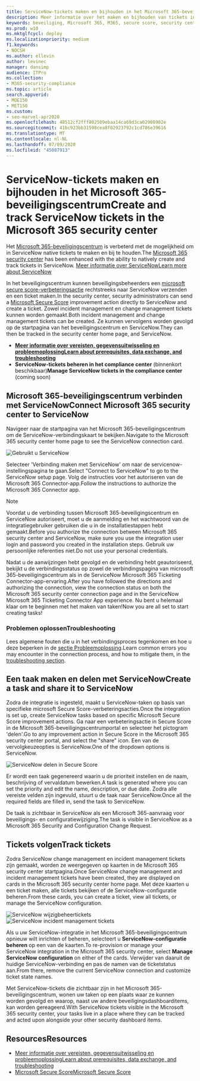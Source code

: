 ```yaml
---
title: ServiceNow-tickets maken en bijhouden in het Microsoft 365-beveiligingscentrum
description: Meer informatie over het maken en bijhouden van tickets in ServiceNow vanuit microsoft 365-beveiligingscentrum.
keywords: beveiliging, Microsoft 365, M365, secure score, security center, ServiceNow, tickets, taken
ms.prod: w10
ms.mktglfcycl: deploy
ms.localizationpriority: medium
f1.keywords:
- NOCSH
ms.author: ellevin
author: levinec
manager: dansimp
audience: ITPro
ms.collection:
- M365-security-compliance
ms.topic: article
search.appverid:
- MOE150
- MET150
ms.custom:
- seo-marvel-apr2020
ms.openlocfilehash: 48512cf2fff802509ebaa14ca69d3ca02908902e
ms.sourcegitcommit: 41bc923bb31598cea8f02923792c1cd786e39616
ms.translationtype: MT
ms.contentlocale: nl-NL
ms.lasthandoff: 07/09/2020
ms.locfileid: "45087913"
---
```

# <a name="create-and-track-servicenow-tickets-in-the-microsoft-365-security-center"></a><span data-ttu-id="600a2-104">ServiceNow-tickets maken en bijhouden in het Microsoft 365-beveiligingscentrum</span><span class="sxs-lookup"><span data-stu-id="600a2-104">Create and track ServiceNow tickets in the Microsoft 365 security center</span></span>

<span data-ttu-id="600a2-105">Het [Microsoft 365-beveiligingscentrum](overview-security-center.md) is verbeterd met de mogelijkheid om in ServiceNow native tickets te maken en bij te houden.</span><span class="sxs-lookup"><span data-stu-id="600a2-105">The [Microsoft 365 security center](overview-security-center.md) has been enhanced with the ability to natively create and track tickets in ServiceNow.</span></span> [<span data-ttu-id="600a2-106">Meer informatie over ServiceNow</span><span class="sxs-lookup"><span data-stu-id="600a2-106">Learn more about ServiceNow</span></span>](https://www.servicenow.com/)

<span data-ttu-id="600a2-107">In het beveiligingscentrum kunnen beveiligingsbeheerders een [microsoft secure score-verbeteringsactie](microsoft-secure-score.md) rechtstreeks naar ServiceNow verzenden en een ticket maken.</span><span class="sxs-lookup"><span data-stu-id="600a2-107">In the security center, security administrators can send a [Microsoft Secure Score](microsoft-secure-score.md) improvement action directly to ServiceNow and create a ticket.</span></span> <span data-ttu-id="600a2-108">Zowel incident management en change management tickets kunnen worden gemaakt.</span><span class="sxs-lookup"><span data-stu-id="600a2-108">Both incident management and change management tickets can be created.</span></span> <span data-ttu-id="600a2-109">Ze kunnen vervolgens worden gevolgd op de startpagina van het beveiligingscentrum en ServiceNow.</span><span class="sxs-lookup"><span data-stu-id="600a2-109">They can then be tracked in the security center home page, and ServiceNow.</span></span>

- [<span data-ttu-id="600a2-110">**Meer informatie over vereisten, gegevensuitwisseling en probleemoplossing**</span><span class="sxs-lookup"><span data-stu-id="600a2-110">**Learn about prerequisites, data exchange, and troubleshooting**</span></span>](tickets.md)
- <span data-ttu-id="600a2-111">**ServiceNow-tickets beheren in het compliance center** (binnenkort beschikbaar)</span><span class="sxs-lookup"><span data-stu-id="600a2-111">**Manage ServiceNow tickets in the compliance center** (coming soon)</span></span>

## <a name="connect-microsoft-365-security-center-to-servicenow"></a><span data-ttu-id="600a2-112">Microsoft 365-beveiligingscentrum verbinden met ServiceNow</span><span class="sxs-lookup"><span data-stu-id="600a2-112">Connect Microsoft 365 security center to ServiceNow</span></span>

<span data-ttu-id="600a2-113">Navigeer naar de startpagina van het Microsoft 365-beveiligingscentrum om de ServiceNow-verbindingskaart te bekijken.</span><span class="sxs-lookup"><span data-stu-id="600a2-113">Navigate to the Microsoft 365 security center home page to see the ServiceNow connection card.</span></span>

![Gebruikt u ServiceNow](../../media/do-you-use-servicenow-250.png)

<span data-ttu-id="600a2-115">Selecteer 'Verbinding maken met ServiceNow' om naar de servicenow-instellingspagina te gaan.</span><span class="sxs-lookup"><span data-stu-id="600a2-115">Select "Connect to ServiceNow" to go to the ServiceNow setup page.</span></span> <span data-ttu-id="600a2-116">Volg de instructies voor het autoriseren van de Microsoft 365 Connector-app.</span><span class="sxs-lookup"><span data-stu-id="600a2-116">Follow the instructions to authorize the Microsoft 365 Connector app.</span></span>

> [!NOTE]
> <span data-ttu-id="600a2-117">Voordat u de verbinding tussen Microsoft 365-beveiligingscentrum en ServiceNow autoriseert, moet u de aanmelding en het wachtwoord van de integratiegebruiker gebruiken die u in de installatiestappen hebt gemaakt.</span><span class="sxs-lookup"><span data-stu-id="600a2-117">Before you authorize the connection between Microsoft 365 security center and ServiceNow, make sure you use the integration user login and password you created in the installation steps.</span></span> <span data-ttu-id="600a2-118">Gebruik uw persoonlijke referenties niet.</span><span class="sxs-lookup"><span data-stu-id="600a2-118">Do not use your personal credentials.</span></span>

<span data-ttu-id="600a2-119">Nadat u de aanwijzingen hebt gevolgd en de verbinding hebt geautoriseerd, bekijkt u de verbindingsstatus op zowel de verbindingspagina van microsoft 365-beveiligingscentrum als in de ServiceNow Microsoft 365 Ticketing Connector-app-ervaring.</span><span class="sxs-lookup"><span data-stu-id="600a2-119">After you have followed the directions and authorizing the connection, view the connection status on both the Microsoft 365 security center connection page and in the ServiceNow Microsoft 365 Ticketing Connector App experience.</span></span> <span data-ttu-id="600a2-120">Nu bent u helemaal klaar om te beginnen met het maken van taken!</span><span class="sxs-lookup"><span data-stu-id="600a2-120">Now you are all set to start creating tasks!</span></span>

### <a name="troubleshooting"></a><span data-ttu-id="600a2-121">Problemen oplossen</span><span class="sxs-lookup"><span data-stu-id="600a2-121">Troubleshooting</span></span>

<span data-ttu-id="600a2-122">Lees algemene fouten die u in het verbindingsproces tegenkomen en hoe u deze beperken in de [sectie Probleemoplossing](tickets.md#troubleshooting).</span><span class="sxs-lookup"><span data-stu-id="600a2-122">Learn common errors you may encounter in the connection process, and how to mitigate them, in the [troubleshooting section](tickets.md#troubleshooting).</span></span>

## <a name="create-a-task-and-share-it-to-servicenow"></a><span data-ttu-id="600a2-123">Een taak maken en delen met ServiceNow</span><span class="sxs-lookup"><span data-stu-id="600a2-123">Create a task and share it to ServiceNow</span></span>

<span data-ttu-id="600a2-124">Zodra de integratie is ingesteld, maakt u ServiceNow-taken op basis van specifieke microsoft Secure Score-verbeteringsacties.</span><span class="sxs-lookup"><span data-stu-id="600a2-124">Once the integration is set up, create ServiceNow tasks based on specific Microsoft Secure Score improvement actions.</span></span> <span data-ttu-id="600a2-125">Ga naar een verbeteringsactie in Secure Score in de Microsoft 365-beveiligingscentrumportal en selecteer het pictogram 'delen'.</span><span class="sxs-lookup"><span data-stu-id="600a2-125">Go to any improvement action in Secure Score in the Microsoft 365 security center portal, and select the "share" icon.</span></span> <span data-ttu-id="600a2-126">Een van de vervolgkeuzeopties is ServiceNow.</span><span class="sxs-lookup"><span data-stu-id="600a2-126">One of the dropdown options is ServiceNow.</span></span>

![ServiceNow delen in Secure Score](../../media/servicenow-share.png)

<span data-ttu-id="600a2-128">Er wordt een taak gegenereerd waarin u de prioriteit instellen en de naam, beschrijving of vervaldatum bewerken.</span><span class="sxs-lookup"><span data-stu-id="600a2-128">A task is generated where you can set the priority and edit the name, description, or due date.</span></span> <span data-ttu-id="600a2-129">Zodra alle vereiste velden zijn ingevuld, stuurt u de taak naar ServiceNow.</span><span class="sxs-lookup"><span data-stu-id="600a2-129">Once all the required fields are filled in, send the task to ServiceNow.</span></span>

<span data-ttu-id="600a2-130">De taak is zichtbaar in ServiceNow als een Microsoft 365-aanvraag voor beveiligings- en configuratiewijziging.</span><span class="sxs-lookup"><span data-stu-id="600a2-130">The task is visible in ServiceNow as a Microsoft 365 Security and Configuration Change Request.</span></span>

## <a name="track-tickets"></a><span data-ttu-id="600a2-131">Tickets volgen</span><span class="sxs-lookup"><span data-stu-id="600a2-131">Track tickets</span></span>

<span data-ttu-id="600a2-132">Zodra ServiceNow change management en incident management tickets zijn gemaakt, worden ze weergegeven op kaarten in de Microsoft 365 security center startpagina.</span><span class="sxs-lookup"><span data-stu-id="600a2-132">Once ServiceNow change management and incident management tickets have been created, they are displayed on cards in the Microsoft 365 security center home page.</span></span> <span data-ttu-id="600a2-133">Met deze kaarten u een ticket maken, alle tickets bekijken of de ServiceNow-configuratie beheren.</span><span class="sxs-lookup"><span data-stu-id="600a2-133">From these cards, you can create a ticket, view all tickets, or manage the ServiceNow configuration.</span></span>

![ServiceNow wijzigbeheertickets](../../media/change-management-375.png)  ![ServiceNow incident management tickets](../../media/incident-management-375.png)

<span data-ttu-id="600a2-136">Als u uw ServiceNow-integratie in het Microsoft 365-beveiligingscentrum opnieuw wilt inrichten of beheren, selecteert u **ServiceNow-configuratie beheren** op een van de kaarten.</span><span class="sxs-lookup"><span data-stu-id="600a2-136">To re-provision or manage your ServiceNow integration in the Microsoft 365 security center, select **Manage ServiceNow configuration** on either of the cards.</span></span> <span data-ttu-id="600a2-137">Verwijder van daaruit de huidige ServiceNow-verbinding en pas de namen van de ticketstatus aan.</span><span class="sxs-lookup"><span data-stu-id="600a2-137">From there, remove the current ServiceNow connection and customize ticket state names.</span></span>

<span data-ttu-id="600a2-138">Met ServiceNow-tickets die zichtbaar zijn in het Microsoft 365-beveiligingscentrum, wonen uw taken op een plaats waar ze kunnen worden gevolgd en waarop, naast uw andere beveiligingsdashboarditems, kan worden gereageerd.</span><span class="sxs-lookup"><span data-stu-id="600a2-138">With ServiceNow tickets visible in the Microsoft 365 security center, your tasks live in a place where they can be tracked and acted upon alongside your other security dashboard items.</span></span>

## <a name="resources"></a><span data-ttu-id="600a2-139">Resources</span><span class="sxs-lookup"><span data-stu-id="600a2-139">Resources</span></span>

- [<span data-ttu-id="600a2-140">Meer informatie over vereisten, gegevensuitwisseling en probleemoplossing</span><span class="sxs-lookup"><span data-stu-id="600a2-140">Learn about prerequisites, data exchange, and troubleshooting</span></span>](tickets.md)
- [<span data-ttu-id="600a2-141">Microsoft Secure Score</span><span class="sxs-lookup"><span data-stu-id="600a2-141">Microsoft Secure Score</span></span>](microsoft-secure-score.md)
